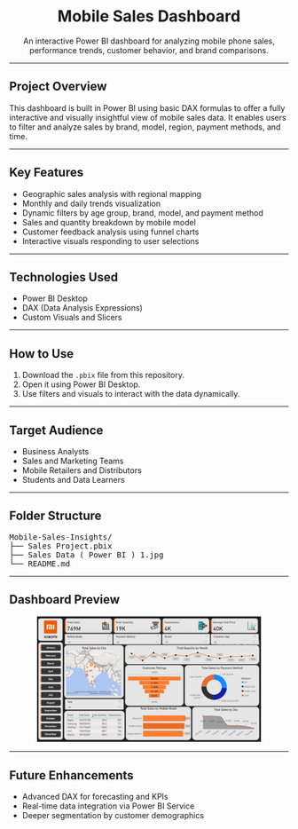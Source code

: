 <h1 align="center">Mobile Sales Dashboard</h1>

<p align="center">
An interactive Power BI dashboard for analyzing mobile phone sales, performance trends, customer behavior, and brand comparisons.
</p>

<hr>

<h2>Project Overview</h2>

<p>
This dashboard is built in Power BI using basic DAX formulas to offer a fully interactive and visually insightful view of mobile sales data. It enables users to filter and analyze sales by brand, model, region, payment methods, and time.
</p>

<hr>

<h2>Key Features</h2>
<ul>
  <li>Geographic sales analysis with regional mapping</li>
  <li>Monthly and daily trends visualization</li>
  <li>Dynamic filters by age group, brand, model, and payment method</li>
  <li>Sales and quantity breakdown by mobile model</li>
  <li>Customer feedback analysis using funnel charts</li>
  <li>Interactive visuals responding to user selections</li>
</ul>

<hr>

<h2>Technologies Used</h2>
<ul>
  <li>Power BI Desktop</li>
  <li>DAX (Data Analysis Expressions)</li>
  <li>Custom Visuals and Slicers</li>
</ul>

<hr>

<h2>How to Use</h2>
<ol>
  <li>Download the <code>.pbix</code> file from this repository.</li>
  <li>Open it using Power BI Desktop.</li>
  <li>Use filters and visuals to interact with the data dynamically.</li>
</ol>

<hr>

<h2>Target Audience</h2>
<ul>
  <li>Business Analysts</li>
  <li>Sales and Marketing Teams</li>
  <li>Mobile Retailers and Distributors</li>
  <li>Students and Data Learners</li>
</ul>

<hr>

<h2>Folder Structure</h2>

<pre>
Mobile-Sales-Insights/
├── Sales Project.pbix
├── Sales Data ( Power BI ) 1.jpg
└── README.md
</pre>

<hr>

<h2>Dashboard Preview</h2>

<p align="center">
  <img src="Sales%20Data%20(%20Power%20BI%20)%201.jpg" alt="Mobile Sales Dashboard Preview" width="80%">
</p>

<hr>

<h2>Future Enhancements</h2>
<ul>
  <li>Advanced DAX for forecasting and KPIs</li>
  <li>Real-time data integration via Power BI Service</li>
  <li>Deeper segmentation by customer demographics</li>
</ul>
